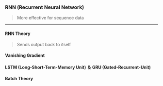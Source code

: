 ### RNN (Recurrent Neural Network)
> More effective for sequence data
---
#### RNN Theory
> Sends output back to itself
#### Vanishing Gradient

#### LSTM (Long-Short-Term-Memory Unit) ＆ GRU (Gated-Recurrent-Unit)

#### Batch Theory